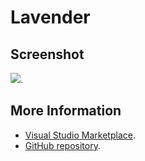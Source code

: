 # Lavender



## Screenshot
![](https://raw.githubusercontent.com/gerane/VSCodeThemes/master/gerane.Theme-Lavender/screenshot.png).


## More Information
* [Visual Studio Marketplace](https://marketplace.visualstudio.com/items/gerane.Theme-Lavender).
* [GitHub repository](https://github.com/gerane/VSCodeThemes).
